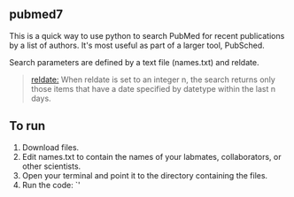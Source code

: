 ## pubmed7
This is a quick way to use python to search PubMed for recent publications by a list of authors. It's most useful as part of a larger tool, PubSched. 

Search parameters are defined by a text file (names.txt) and reldate.

> <a href="https://www.ncbi.nlm.nih.gov/books/NBK25499/">reldate:</a> When reldate is set to an integer n, the search returns only those items that have a date specified by datetype within the last n days.

## To run

1. Download files.
2. Edit names.txt to contain the names of your labmates, collaborators, or other scientists.
3. Open your terminal and point it to the directory containing the files.
4. Run the code:
`<python pubmed7.py>'
